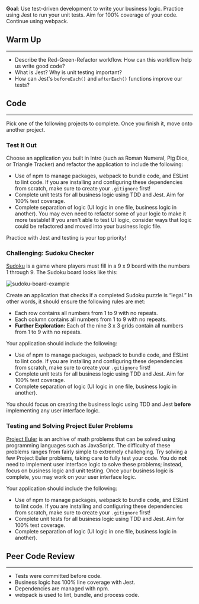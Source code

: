 **Goal**: Use test-driven development to write your business logic. Practice using Jest to run your unit tests. Aim for 100% coverage of your code. Continue using webpack.

## Warm Up
---

* Describe the Red-Green-Refactor workflow. How can this workflow help us write good code?
* What is Jest? Why is unit testing important?
* How can Jest's `beforeEach()` and `afterEach()` functions improve our tests?

## Code
---

Pick one of the following projects to complete. Once you finish it, move onto another project. 

### Test It Out

Choose an application you built in Intro (such as Roman Numeral, Pig Dice, or Triangle Tracker) and refactor the application to include the following:

* Use of npm to manage packages, webpack to bundle code, and ESLint to lint code. If you are installing and configuring these dependencies from scratch, make sure to create your `.gitignore` first!
* Complete unit tests for all business logic using TDD and Jest. Aim for 100% test coverage.
* Complete separation of logic (UI logic in one file, business logic in another). You may even need to refactor some of your logic to make it more testable! If you aren't able to test UI logic, consider ways that logic could be refactored and moved into your business logic file.

Practice with Jest and testing is your top priority!

### Challenging: Sudoku Checker

[Sudoku](https://simple.wikipedia.org/wiki/Sudoku) is a game where players must fill in a 9 x 9 board with the numbers 1 through 9. The Sudoku board looks like this:

![sudoku-board-example](https://learnhowtoprogram.s3.us-west-2.amazonaws.com/javascript-new/sudoku-board-example.png)

Create an application that checks if a completed Sudoku puzzle is “legal.” In other words, it should ensure the following rules are met:

* Each row contains all numbers from 1 to 9 with no repeats.
* Each column contains all numbers from 1 to 9 with no repeats.
* **Further Exploration:** Each of the nine 3 x 3 grids contain all numbers from 1 to 9 with no repeats.

Your application should include the following:

* Use of npm to manage packages, webpack to bundle code, and ESLint to lint code. If you are installing and configuring these dependencies from scratch, make sure to create your `.gitignore` first!
* Complete unit tests for all business logic using TDD and Jest. Aim for 100% test coverage.
* Complete separation of logic (UI logic in one file, business logic in another).

You should focus on creating the business logic using TDD and Jest **before** implementing any user interface logic. 

### Testing and Solving Project Euler Problems

[Project Euler](https://projecteuler.net/archives) is an archive of math problems that can be solved using programming languages such as JavaScript. The difficulty of these problems ranges from fairly simple to extremely challenging. Try solving a few Project Euler problems, taking care to fully test your code. You do **not** need to implement user interface logic to solve these problems; instead, focus on business logic and unit testing. Once your business logic is complete, you may work on your user interface logic.

Your application should include the following:

* Use of npm to manage packages, webpack to bundle code, and ESLint to lint code. If you are installing and configuring these dependencies from scratch, make sure to create your `.gitignore` first!
* Complete unit tests for all business logic using TDD and Jest. Aim for 100% test coverage.
* Complete separation of logic (UI logic in one file, business logic in another). 

## Peer Code Review
<hr>

* Tests were committed before code.
* Business logic has 100% line coverage with Jest.
* Dependencies are managed with npm.
* webpack is used to lint, bundle, and process code.